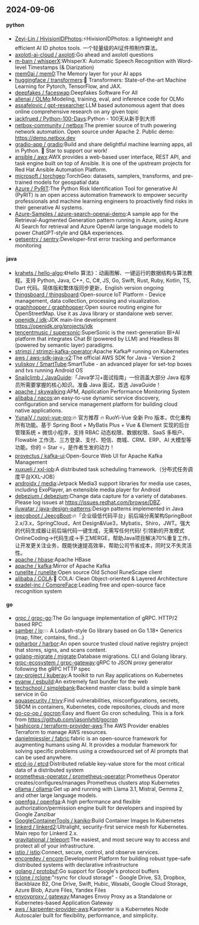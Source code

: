 ## 2024-09-06

#### python
* [Zeyi-Lin / HivisionIDPhotos](https://github.com/Zeyi-Lin/HivisionIDPhotos):⚡️HivisionIDPhotos: a lightweight and efficient AI ID photos tools. 一个轻量级的AI证件照制作算法。
* [axolotl-ai-cloud / axolotl](https://github.com/axolotl-ai-cloud/axolotl):Go ahead and axolotl questions
* [m-bain / whisperX](https://github.com/m-bain/whisperX):WhisperX: Automatic Speech Recognition with Word-level Timestamps (& Diarization)
* [mem0ai / mem0](https://github.com/mem0ai/mem0):The Memory layer for your AI apps
* [huggingface / transformers](https://github.com/huggingface/transformers):🤗 Transformers: State-of-the-art Machine Learning for Pytorch, TensorFlow, and JAX.
* [deepfakes / faceswap](https://github.com/deepfakes/faceswap):Deepfakes Software For All
* [allenai / OLMo](https://github.com/allenai/OLMo):Modeling, training, eval, and inference code for OLMo
* [assafelovic / gpt-researcher](https://github.com/assafelovic/gpt-researcher):LLM based autonomous agent that does online comprehensive research on any given topic
* [jackfrued / Python-100-Days](https://github.com/jackfrued/Python-100-Days):Python - 100天从新手到大师
* [netbox-community / netbox](https://github.com/netbox-community/netbox):The premier source of truth powering network automation. Open source under Apache 2. Public demo: https://demo.netbox.dev
* [gradio-app / gradio](https://github.com/gradio-app/gradio):Build and share delightful machine learning apps, all in Python. 🌟 Star to support our work!
* [ansible / awx](https://github.com/ansible/awx):AWX provides a web-based user interface, REST API, and task engine built on top of Ansible. It is one of the upstream projects for Red Hat Ansible Automation Platform.
* [microsoft / torchgeo](https://github.com/microsoft/torchgeo):TorchGeo: datasets, samplers, transforms, and pre-trained models for geospatial data
* [Azure / PyRIT](https://github.com/Azure/PyRIT):The Python Risk Identification Tool for generative AI (PyRIT) is an open access automation framework to empower security professionals and machine learning engineers to proactively find risks in their generative AI systems.
* [Azure-Samples / azure-search-openai-demo](https://github.com/Azure-Samples/azure-search-openai-demo):A sample app for the Retrieval-Augmented Generation pattern running in Azure, using Azure AI Search for retrieval and Azure OpenAI large language models to power ChatGPT-style and Q&A experiences.
* [getsentry / sentry](https://github.com/getsentry/sentry):Developer-first error tracking and performance monitoring

#### java
* [krahets / hello-algo](https://github.com/krahets/hello-algo):《Hello 算法》：动画图解、一键运行的数据结构与算法教程。支持 Python, Java, C++, C, C#, JS, Go, Swift, Rust, Ruby, Kotlin, TS, Dart 代码。简体版和繁体版同步更新，English version ongoing
* [thingsboard / thingsboard](https://github.com/thingsboard/thingsboard):Open-source IoT Platform - Device management, data collection, processing and visualization.
* [graphhopper / graphhopper](https://github.com/graphhopper/graphhopper):Open source routing engine for OpenStreetMap. Use it as Java library or standalone web server.
* [openjdk / jdk](https://github.com/openjdk/jdk):JDK main-line development https://openjdk.org/projects/jdk
* [tencentmusic / supersonic](https://github.com/tencentmusic/supersonic):SuperSonic is the next-generation BI+AI platform that integrates Chat BI (powered by LLM) and Headless BI (powered by semantic layer) paradigms.
* [strimzi / strimzi-kafka-operator](https://github.com/strimzi/strimzi-kafka-operator):Apache Kafka® running on Kubernetes
* [aws / aws-sdk-java-v2](https://github.com/aws/aws-sdk-java-v2):The official AWS SDK for Java - Version 2
* [yuliskov / SmartTube](https://github.com/yuliskov/SmartTube):SmartTube - an advanced player for set-top boxes and tvs running Android OS
* [Snailclimb / JavaGuide](https://github.com/Snailclimb/JavaGuide):「Java学习+面试指南」一份涵盖大部分 Java 程序员所需要掌握的核心知识。准备 Java 面试，首选 JavaGuide！
* [apache / skywalking](https://github.com/apache/skywalking):APM, Application Performance Monitoring System
* [alibaba / nacos](https://github.com/alibaba/nacos):an easy-to-use dynamic service discovery, configuration and service management platform for building cloud native applications.
* [YunaiV / ruoyi-vue-pro](https://github.com/YunaiV/ruoyi-vue-pro):🔥 官方推荐 🔥 RuoYi-Vue 全新 Pro 版本，优化重构所有功能。基于 Spring Boot + MyBatis Plus + Vue & Element 实现的后台管理系统 + 微信小程序，支持 RBAC 动态权限、数据权限、SaaS 多租户、Flowable 工作流、三方登录、支付、短信、商城、CRM、ERP、AI 大模型等功能。你的 ⭐️ Star ⭐️，是作者生发的动力！
* [provectus / kafka-ui](https://github.com/provectus/kafka-ui):Open-Source Web UI for Apache Kafka Management
* [xuxueli / xxl-job](https://github.com/xuxueli/xxl-job):A distributed task scheduling framework.（分布式任务调度平台XXL-JOB）
* [androidx / media](https://github.com/androidx/media):Jetpack Media3 support libraries for media use cases, including ExoPlayer, an extensible media player for Android
* [debezium / debezium](https://github.com/debezium/debezium):Change data capture for a variety of databases. Please log issues at https://issues.redhat.com/browse/DBZ.
* [iluwatar / java-design-patterns](https://github.com/iluwatar/java-design-patterns):Design patterns implemented in Java
* [jeecgboot / JeecgBoot](https://github.com/jeecgboot/JeecgBoot):🔥「企业级低代码平台」前后端分离架构SpringBoot 2.x/3.x，SpringCloud，Ant Design&Vue3，Mybatis，Shiro，JWT。强大的代码生成器让前后端代码一键生成，无需写任何代码! 引领新的开发模式OnlineCoding->代码生成->手工MERGE，帮助Java项目解决70%重复工作，让开发更关注业务，既能快速提高效率，帮助公司节省成本，同时又不失灵活性。
* [apache / hbase](https://github.com/apache/hbase):Apache HBase
* [apache / kafka](https://github.com/apache/kafka):Mirror of Apache Kafka
* [runelite / runelite](https://github.com/runelite/runelite):Open source Old School RuneScape client
* [alibaba / COLA](https://github.com/alibaba/COLA):🥤 COLA: Clean Object-oriented & Layered Architecture
* [exadel-inc / CompreFace](https://github.com/exadel-inc/CompreFace):Leading free and open-source face recognition system

#### go
* [grpc / grpc-go](https://github.com/grpc/grpc-go):The Go language implementation of gRPC. HTTP/2 based RPC
* [samber / lo](https://github.com/samber/lo):💥 A Lodash-style Go library based on Go 1.18+ Generics (map, filter, contains, find...)
* [goharbor / harbor](https://github.com/goharbor/harbor):An open source trusted cloud native registry project that stores, signs, and scans content.
* [golang-migrate / migrate](https://github.com/golang-migrate/migrate):Database migrations. CLI and Golang library.
* [grpc-ecosystem / grpc-gateway](https://github.com/grpc-ecosystem/grpc-gateway):gRPC to JSON proxy generator following the gRPC HTTP spec
* [ray-project / kuberay](https://github.com/ray-project/kuberay):A toolkit to run Ray applications on Kubernetes
* [evanw / esbuild](https://github.com/evanw/esbuild):An extremely fast bundler for the web
* [techschool / simplebank](https://github.com/techschool/simplebank):Backend master class: build a simple bank service in Go
* [aquasecurity / trivy](https://github.com/aquasecurity/trivy):Find vulnerabilities, misconfigurations, secrets, SBOM in containers, Kubernetes, code repositories, clouds and more
* [go-co-op / gocron](https://github.com/go-co-op/gocron):Easy and fluent Go cron scheduling. This is a fork from https://github.com/jasonlvhit/gocron
* [hashicorp / terraform-provider-aws](https://github.com/hashicorp/terraform-provider-aws):The AWS Provider enables Terraform to manage AWS resources.
* [danielmiessler / fabric](https://github.com/danielmiessler/fabric):fabric is an open-source framework for augmenting humans using AI. It provides a modular framework for solving specific problems using a crowdsourced set of AI prompts that can be used anywhere.
* [etcd-io / etcd](https://github.com/etcd-io/etcd):Distributed reliable key-value store for the most critical data of a distributed system
* [prometheus-operator / prometheus-operator](https://github.com/prometheus-operator/prometheus-operator):Prometheus Operator creates/configures/manages Prometheus clusters atop Kubernetes
* [ollama / ollama](https://github.com/ollama/ollama):Get up and running with Llama 3.1, Mistral, Gemma 2, and other large language models.
* [openfga / openfga](https://github.com/openfga/openfga):A high performance and flexible authorization/permission engine built for developers and inspired by Google Zanzibar
* [GoogleContainerTools / kaniko](https://github.com/GoogleContainerTools/kaniko):Build Container Images In Kubernetes
* [linkerd / linkerd2](https://github.com/linkerd/linkerd2):Ultralight, security-first service mesh for Kubernetes. Main repo for Linkerd 2.x.
* [gravitational / teleport](https://github.com/gravitational/teleport):The easiest, and most secure way to access and protect all of your infrastructure.
* [istio / istio](https://github.com/istio/istio):Connect, secure, control, and observe services.
* [encoredev / encore](https://github.com/encoredev/encore):Development Platform for building robust type-safe distributed systems with declarative infrastructure
* [golang / protobuf](https://github.com/golang/protobuf):Go support for Google's protocol buffers
* [rclone / rclone](https://github.com/rclone/rclone):"rsync for cloud storage" - Google Drive, S3, Dropbox, Backblaze B2, One Drive, Swift, Hubic, Wasabi, Google Cloud Storage, Azure Blob, Azure Files, Yandex Files
* [envoyproxy / gateway](https://github.com/envoyproxy/gateway):Manages Envoy Proxy as a Standalone or Kubernetes-based Application Gateway
* [aws / karpenter-provider-aws](https://github.com/aws/karpenter-provider-aws):Karpenter is a Kubernetes Node Autoscaler built for flexibility, performance, and simplicity.
